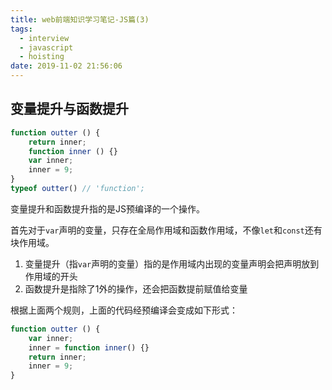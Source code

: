 ```yaml
---
title: web前端知识学习笔记-JS篇(3)
tags:
  - interview
  - javascript
  - hoisting
date: 2019-11-02 21:56:06
---
```

## 变量提升与函数提升
```javascript
function outter () {
    return inner;
    function inner () {}
    var inner;
    inner = 9;
}
typeof outter() // 'function';
```
变量提升和函数提升指的是JS预编译的一个操作。

首先对于`var`声明的变量，只存在全局作用域和函数作用域，不像`let`和`const`还有块作用域。


1. 变量提升（指`var`声明的变量）指的是作用域内出现的变量声明会把声明放到作用域的开头
2. 函数提升是指除了1外的操作，还会把函数提前赋值给变量

根据上面两个规则，上面的代码经预编译会变成如下形式：
```javascript
function outter () {
    var inner;
    inner = function inner() {}
    return inner;
    inner = 9;
}
```